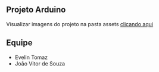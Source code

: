 ## Projeto Arduino

Visualizar imagens do projeto na pasta assets [clicando aqui](assets/)

## Equipe
- Evelin Tomaz
- João Vitor de Souza